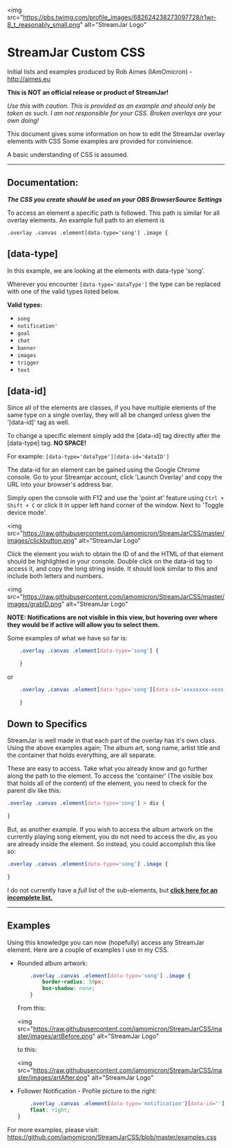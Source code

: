 <img src="https://pbs.twimg.com/profile_images/682624238273097728/r1wr-8_t_reasonably_small.png" alt="StreamJar Logo"</img>

**StreamJar Custom CSS**
====================

Initial lists and examples produced by Rob Aimes (IAmOmicron) - http://aimes.eu


**This is NOT an official release or product of StreamJar!**

*Use this with caution. This is provided as an example and should only be taken as such.
I am not responsible for your CSS. Broken overlays are your own doing!*

This document gives some information on how to edit the StreamJar overlay elements with CSS
Some examples are provided for convinience.

A basic understanding of CSS is assumed.

---

Documentation:
--------------

***The CSS you create should be used on your OBS BrowserSource Settings***
	
To access an element a specific path is followed. This path is similar for all overlay elements. An example full path to an element is

`.overlay .canvas .element[data-type='song'] .image {`

[data-type]
-----------
		
In this example, we are looking at the elements with data-type 'song'. 

Wherever you encounter `[data-type='dataType']` the type can be replaced with one of the valid types listed below.

**Valid types:** 

* `song` 
* `notification'`
* `goal`
* `chat`
* `banner`
* `images` 
* `trigger` 
* `text`


[data-id]
---------
Since all of the elements are classes, if you have multiple elements of the same type on a single
overlay, they will all be changed unless given the '[data-id]' tag as well.

To change a specific element simply add the [data-id] tag directly after the [data-type] tag. **NO SPACE!**

For example:
	`[data-type='dataType'][data-id='dataID']`
	
The data-id for an element can be gained using the Google Chrome console. Go to your Streamjar account, click 'Launch Overlay' and copy the URL into your browser's address bar.

Simply open the console with F12 and use the 'point at' feature using `Ctrl + Shift + C` or click it in upper left hand corner of the window. Next to 'Toggle device mode'. 

<img src="https://raw.githubusercontent.com/iamomicron/StreamJarCSS/master/images/clickbutton.png" alt="StreamJar Logo"</img>

Click the element you wish to obtain the ID of and the HTML of that element should be highlighted in your console. Double click on the data-id tag to access it, and copy the long string inside. It should look similar to this and include both letters and numbers.

<img src="https://raw.githubusercontent.com/iamomicron/StreamJarCSS/master/images/grabID.png" alt="StreamJar Logo"</img>

**NOTE: Notifications are not visible in this view, but hovering over where they would be if active will allow you to select them.**

Some examples of what we have so far is:

```css
	.overlay .canvas .element[data-type='song'] {
	
	}
```

or

```css
	.overlay .canvas .element[data-type='song'][data-id='xxxxxxxx-xxxx-xxxx-xxxx-xxxxxxxxxxxx'] {
	
	}
```


Down to Specifics
-----------------

StreamJar is well made in that each part of the overlay has it's own class. Using the above examples again; The album art, song name, artist title and the container that holds everything, are all separate.

These are easy to access. Take what you already know and go further along the path to the element. To access the 'container' (The visible box that holds all of the content) of the element, you need to check for the parent div like this:

```css
.overlay .canvas .element[data-type='song'] > div {
	
}
```

But, as another example. If you wish to access the album artwork on the currently playing song element, you do not need to access the div, as you are already inside the element. So instead, you could accomplish this like so:

```css
.overlay .canvas .element[data-type='song'] .image {
	
}
```

I do not currently have a *full* list of the sub-elements, but **[click here for an incomplete list.](https://github.com/iamomicron/StreamJarCSS/blob/master/subelements.md)**

***

Examples
--------

Using this knowledge you can now (hopefully) access any StreamJar element. Here are a couple of examples I use in my CSS.

* Rounded album artwork:

	```css
		.overlay .canvas .element[data-type='song'] .image {
			border-radius: 50px;
			box-shadow: none;
		}
	```
	
	From this:
	
	<img src="https://raw.githubusercontent.com/iamomicron/StreamJarCSS/master/images/artBefore.png" alt="StreamJar Logo"</img>
	
	to this:
	
	<img src="https://raw.githubusercontent.com/iamomicron/StreamJarCSS/master/images/artAfter.png" alt="StreamJar Logo"</img>

* Follower Notification - Profile picture to the right:

	```css
		.overlay .canvas .element[data-type='notification'][data-id=''] > div .image {
		float: right;
	}
	```

For more examples, please visit: https://github.com/iamomicron/StreamJarCSS/blob/master/examples.css

